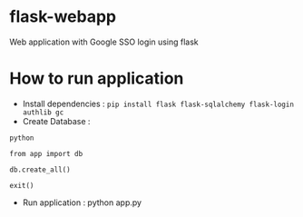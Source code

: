 # flask-webapp
Web application with Google SSO login using flask

# How to run application
- Install dependencies : `pip install flask flask-sqlalchemy flask-login authlib gc`
- Create Database : 
```
python

from app import db

db.create_all() 

exit()
```
- Run application : python app.py
